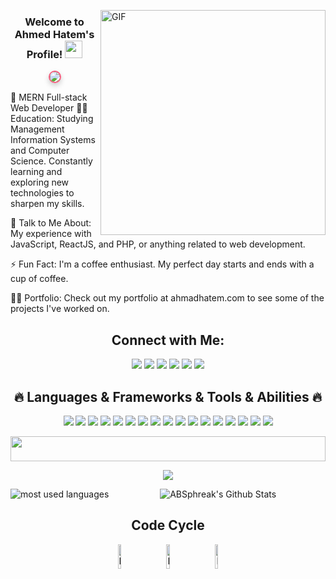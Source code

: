 <img align="right" alt="GIF" src="https://raw.githubusercontent.com/rahul-jha98/rahul-jha98/main/techstack.gif" width="360px"/> <h3 align="center"> Welcome to Ahmed Hatem's Profile! <img src="https://media.giphy.com/media/hvRJCLFzcasrR4ia7z/giphy.gif" width="28"> </h3>

<p align="center"> <a href="https://github.com/DenverCoder1/readme-typing-svg"> <img src="https://readme-typing-svg.herokuapp.com/?lines=MERN%20Full-stack%20Web%20Developer;Always%20Learning%20New%20Things&font=Fira%20Code&center=true&width=440&height=45&color=f75c7e&vCenter=true&size=22" style="border: 2px solid #f75c7e; border-radius: 10px; box-shadow: 0 4px 8px rgba(0, 0, 0, 0.2);"> </a> </p>

🏢 MERN Full-stack Web Developer
👨‍💻 Education: Studying Management Information Systems and Computer Science. Constantly learning and exploring new technologies to sharpen my skills.

💬 Talk to Me About: My experience with JavaScript, ReactJS, and PHP, or anything related to web development.

⚡ Fun Fact: I'm a coffee enthusiast. My perfect day starts and ends with a cup of coffee.

👨‍💻 Portfolio: Check out my portfolio at ahmadhatem.com to see some of the projects I've worked on.

<h2 align="center">Connect with Me:</h2> <p align="center"> <a href="https://wa.me/+201508902659" target="_blank"><img src="https://img.shields.io/badge/ahmed%20hatem-25D366?style=for-the-badge&logo=whatsapp&logoColor=white"/></a> <a href="mailto:mr.ahmedhatem.mo@gmail.com" target="_blank"><img src="https://img.shields.io/badge/ahmed%20hatem-D14836?style=for-the-badge&logo=gmail&logoColor=white"/></a> <a href="https://www.facebook.com/ahmad.hatem.9638/" target="_blank"><img src="https://img.shields.io/badge/ahmed%20hatem-1877F2?style=for-the-badge&logo=facebook&logoColor=white"/></a> <a href="https://www.linkedin.com/in/%20eng-ahmedhatem" target="_blank"><img src="https://img.shields.io/badge/ahmed%20hatem-0A66C2?style=for-the-badge&logo=linkedin&logoColor=white"/></a> <a href="https://www.instagram.com/ahmadelshnawe/?igshid=NGExMmI2YTkyZg%3D%3D" target="_blank"><img src="https://img.shields.io/badge/ahmed%20hatem-E4405F?style=for-the-badge&logo=instagram&logoColor=white"/></a> <a href="https://t.me/@Ahmad_Hatem" target="_blank"><img src="https://img.shields.io/badge/ahmed%20hatem-2CA5E0?style=for-the-badge&logo=telegram&logoColor=white"/></a> </p>

<h2 align="center">🔥 Languages & Frameworks & Tools & Abilities 🔥</h2> <p align="center"> <img src="https://img.shields.io/badge/-HTML-05122A?style=flat-square&logo=HTML5&logoWidth=20"/> <img src="https://img.shields.io/badge/-CSS-05122A?style=flat-square&logo=CSS3&logoColor=1572B6&logoWidth=20"/> <img src="https://img.shields.io/badge/-Sass-05122A?style=flat-square&logo=sass&logoWidth=20"/> <img src="https://img.shields.io/badge/-JavaScript-05122A?style=flat-square&logo=javascript&logoWidth=20"/> <img src="https://img.shields.io/badge/-jQuery-05122A?style=flat-square&logo=jquery&logoWidth=20"/> <img src="https://img.shields.io/badge/-React-05122A?style=flat-square&logo=react&logoWidth=20"/> <img src="https://img.shields.io/badge/-Node.js-05122A?style=flat-square&logo=node.js&logoWidth=20"/> <img src="https://img.shields.io/badge/-Express-05122A?style=flat-square&logo=express&logoWidth=20"/> <img src="https://img.shields.io/badge/-MongoDB-05122A?style=flat-square&logo=mongodb&logoColor=339933&logoWidth=20"/> <img src="https://img.shields.io/badge/-MySQL-05122A?style=flat-square&logo=mysql&logoColor=00758F&logoWidth=20"/> <img src="https://img.shields.io/badge/-Bootstrap-05122A?style=flat-square&logo=bootstrap&logoColor=563D7C&logoWidth=20"/> <img src="https://img.shields.io/badge/-Tailwind-05122A?style=flat-square&logo=tailwindcss&logoWidth=20"/> <img src="https://img.shields.io/badge/-VS_Code-05122A?style=flat-square&logo=visual-studio-code&logoWidth=20"/> <img src="https://img.shields.io/badge/-CMD-05122A?style=flat-square&logo=windows-terminal&logoWidth=20"/> <img src="https://img.shields.io/badge/-GitHub-05122A?style=flat-square&logo=github&logoWidth=20"/> <img src="https://img.shields.io/badge/-Git-05122A?style=flat-square&logo=git&logoWidth=20"/> <img src="https://img.shields.io/badge/-npm-05122A?style=flat-square&logo=npm&logoWidth=20"/> </p>

<img src="https://github.com/Govindv7555/Govindv7555/blob/main/49e76e0596857673c5c80c85b84394c1.gif" width=100% height=40px> <div align="center"> <img src="https://komarev.com/ghpvc/?username=yousefdergham&style=for-the-badge"> </div>

<p align="center"> <img align="left" src="https://github-readme-stats.vercel.app/api/top-langs?username=yousefdergham&show_icons=true&locale=en&layout=compact&theme=radical" alt="most used languages"/> <img src="https://github-readme-stats.vercel.app/api?username=ABSphreak&include_all_commits=true&count_private=true&show_icons=true&line_height=20&title_color=7A7ADB&icon_color=2234AE&text_color=D3D3D3&bg_color=0,000000,130F40" alt="ABSphreak's Github Stats"/> </p>

<div align="center"> <h2 align="center">Code Cycle</h2> <img src="https://raw.githubusercontent.com/Tarikul-Islam-Anik/Animated-Fluent-Emojis/master/Emojis/Smilies/Face%20with%20Spiral%20Eyes.png" width="10%" alt="Broken system!"/> &nbsp;&nbsp;&nbsp;&nbsp;&nbsp; <img src="https://raw.githubusercontent.com/Tarikul-Islam-Anik/Animated-Fluent-Emojis/master/Emojis/Smilies/Relieved%20Face.png" width="10%" alt="It's working!"/> &nbsp;&nbsp;&nbsp;&nbsp;&nbsp; <img src="https://raw.githubusercontent.com/Tarikul-Islam-Anik/Animated-Fluent-Emojis/master/Emojis/Smilies/Astonished%20Face.png" width="10%" alt="It's working but you don't know how!"/> </div>
